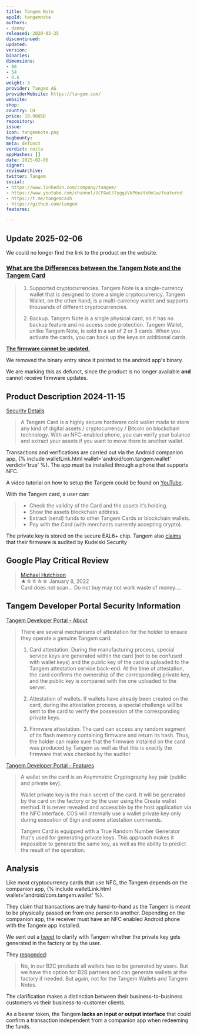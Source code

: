 ```yaml
---
title: Tangem Note
appId: tangemnote
authors:
- danny
released: 2020-03-25
discontinued: 
updated: 
version: 
binaries: 
dimensions:
- 86
- 54
- 0.6
weight: 3
provider: Tangem AG
providerWebsite: https://tangem.com/
website: 
shop: 
country: CH
price: 19.90USD
repository: 
issue: 
icon: tangemnote.png
bugbounty: 
meta: defunct
verdict: noita
appHashes: []
date: 2025-02-06
signer: 
reviewArchive: 
twitter: Tangem
social:
- https://www.linkedin.com/company/tangem/
- https://www.youtube.com/channel/UCFGwLS7yggzVkP6ozte0m1w/featured
- https://t.me/tangemcash
- https://github.com/tangem
features: 

---
```


## Update 2025-02-06

We could no longer find the link to the product on the website.

### [What are the Differences between the Tangem Note and the Tangem Card](https://support.tangem.org/hc/en-us/articles/9401634315677-What-are-the-differences-between-Tangem-Note-and-Tangem-Wallet)

> 1. Supported cryptocurrencies. Tangem Note is a single-currency wallet that is designed to store a single cryptocurrency. Tangem Wallet, on the other hand, is a multi-currency wallet and supports thousands of different cryptocurrencies.
> 
> 2. Backup. Tangem Note is a single physical card, so it has no backup feature and no access code protection. Tangem Wallet, unlike Tangem Note, is sold in a set of 2 or 3 cards. When you activate the cards, you can back up the keys on additional cards.

**[The firmware cannot be updated.](https://support.tangem.org/hc/en-us/articles/9402604657565-Is-it-possible-to-update-the-card-firmware)**

We removed the binary entry since it pointed to the android app's binary. 

We are marking this as defunct, since the product is no longer available **and** cannot receive firmware updates.

## Product Description 2024-11-15

[Security Details](https://shop.tangem.com/pages/faq-security-and-technical-details)

> A Tangem Card is a highly secure hardware cold wallet made to store any kind of digital assets / cryptocurrency / Bitcoin on blockchain technology. With an NFC-enabled phone, you can verify your balance and extract your assets if you want to move them to another wallet.

Transactions and verifications are carried out via the Android companion app, {% include walletLink.html wallet='android/com.tangem.wallet' verdict='true' %}. The app must be installed through a phone that supports NFC.

A video tutorial on how to setup the Tangem could be found on [YouTube](https://www.youtube.com/watch?v=ST4jvcaE_UU).

With the Tangem card, a user can: 

> - Check the validity of the Card and the assets it’s holding. 
> - Show the assets blockchain address.
> - Extract (send) funds to other Tangem Cards or blockchain wallets.
> - Pay with the Card (with merchants currently accepting crypto).

The private key is stored on the secure EAL6+ chip. Tangem also [claims](https://shop.tangem.com/products/tangem-note) that their firmware is audited by Kudelski Security

## Google Play Critical Review

> [Michael Hutchison](https://play.google.com/store/apps/details?id=com.tangem.wallet&reviewId=gp%3AAOqpTOEHMRfPcUsYKavfG_1akaZOdSPMrGnBNFmWJxSr6SDHDckntTwlvw_oRE_6xuiekVV1dIXpCSQJhUVUzug)<br>
  ★☆☆☆☆ January 8, 2022 <br>
       Card does not scan... Do not buy may not work waste of money....
       
## Tangem Developer Portal Security Information

[Tangem Developer Portal - About](https://developers.tangem.com/about-tangem-card)

> There are several mechanisms of attestation for the holder to ensure they operate a genuine Tangem card: 
>
> 1. Card attestation. During the manufacturing process, special service keys are generated within the card (not to be confused with wallet keys) and the public key of the card is uploaded to the Tangem attestation service back-end. At the time of attestation, the card confirms the ownership of the corresponding private key, and the public key is compared with the one uploaded to the server. 
>
> 2. Attestation of wallets. If wallets have already been created on the card, during the attestation process, a special challenge will be sent to the card to verify the possession of the corresponding private keys. 
>
> 3. Firmware attestation. The card can access any random segment of its flash memory containing firmware and return its hash. Thus, the holder can make sure that the firmware installed on the card was produced by Tangem as well as that this is exactly the firmware that was checked by the auditor.  

[Tangem Developer Portal - Features](https://developers.tangem.com/features)

> A wallet on the card is an Asymmetric Cryptography key pair (public and private key). 
>
> Wallet private key is the main secret of the card. It will be generated by the card on the factory or by the user using the Create wallet method. It is never revealed and accessible by the host application via the NFC interface. COS will internally use a wallet private key only during execution of Sign and some attestation commands.
>
> Tangem Card is equipped with a True Random Number Generator that's used for generating private keys. This approach makes it impossible to generate the same key, as well as the ability to predict the result of the operation.


## Analysis 

Like most cryptocurrency cards that use NFC, the Tangem depends on the companion app, {% include walletLink.html wallet='android/com.tangem.wallet' %}.

They claim that transactions are truly hand-to-hand as the Tangem is meant to be physically passed on from one person to another. Depending on the companion app, the receiver must have an NFC enabled Android phone with the Tangem app installed.

We sent out a [tweet](https://twitter.com/BitcoinWalletz/status/1501139974795960320) to clarify with Tangem whether the private key gets generated in the factory or by the user. 

They [responded](https://twitter.com/lazutkinandrew/status/1501411675907444738): 

> No, in our B2C products all wallets has to be generated by users. But we have this option for B2B partners and can generate wallets at the factory if needed. But again, not for the Tangem Wallets and Tangem Notes.

The clarification makes a distinction between their business-to-business customers vs their business-to-customer clients. 

As a bearer token, the Tangem **lacks an input or output interface** that could confirm a transaction independent from a companion app when redeeming the funds. 
         
 